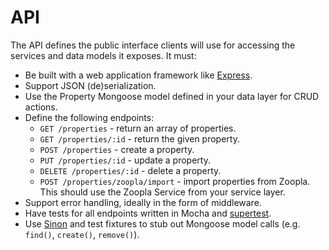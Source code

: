 # API

The API defines the public interface clients will use for accessing the services and data models it exposes. It must: 

* Be built with a web application framework like [Express](https://expressjs.com/).
* Support JSON (de)serialization.
* Use the Property Mongoose model defined in your data layer for CRUD actions.
* Define the following endpoints:
  * `GET /properties` - return an array of properties.
  * `GET /properties/:id` - return the given property.
  * `POST /properties` - create a property.
  * `PUT /properties/:id` - update a property.
  * `DELETE /properties/:id` - delete a property.
  * `POST /properties/zoopla/import` - import properties from Zoopla. This should use the Zoopla Service from your service layer.
* Support error handling, ideally in the form of middleware.
* Have tests for all endpoints written in Mocha and [supertest](https://github.com/visionmedia/supertest).
* Use [Sinon](https://github.com/sinonjs/sinon) and test fixtures to stub out Mongoose model calls (e.g. `find()`, `create()`, `remove()`).

